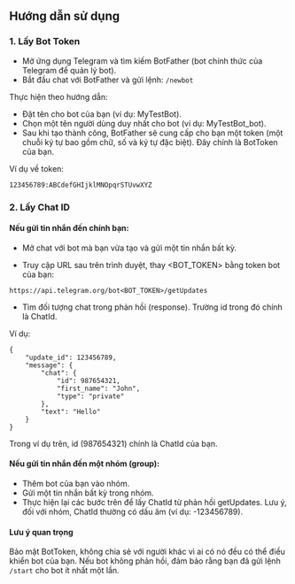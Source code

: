 ## Hướng dẫn sử dụng

### 1. Lấy Bot Token
- Mở ứng dụng Telegram và tìm kiếm BotFather (bot chính thức của Telegram để quản lý bot).
- Bắt đầu chat với BotFather và gửi lệnh: 
`/newbot`

Thực hiện theo hướng dẫn:
- Đặt tên cho bot của bạn (ví dụ: MyTestBot).
- Chọn một tên người dùng duy nhất cho bot (ví dụ: MyTestBot_bot).
- Sau khi tạo thành công, BotFather sẽ cung cấp cho bạn một token (một chuỗi ký tự bao gồm chữ, số và ký tự đặc biệt). Đây chính là BotToken của bạn.

Ví dụ về token:

```
123456789:ABCdefGHIjklMNOpqrSTUvwXYZ
```


### 2. Lấy Chat ID
#### Nếu gửi tin nhắn đến chính bạn:

- Mở chat với bot mà bạn vừa tạo và gửi một tin nhắn bất kỳ.

- Truy cập URL sau trên trình duyệt, thay <BOT_TOKEN> bằng token bot của bạn:


`https://api.telegram.org/bot<BOT_TOKEN>/getUpdates`

- Tìm đối tượng chat trong phản hồi (response). Trường id trong đó chính là ChatId.

Ví dụ:

```
{
    "update_id": 123456789,
    "message": {
        "chat": {
            "id": 987654321,
            "first_name": "John",
            "type": "private"
        },
        "text": "Hello"
    }
}
```
Trong ví dụ trên, id (987654321) chính là ChatId của bạn.

#### Nếu gửi tin nhắn đến một nhóm (group):

- Thêm bot của bạn vào nhóm.
- Gửi một tin nhắn bất kỳ trong nhóm.
- Thực hiện lại các bước trên để lấy ChatId từ phản hồi getUpdates. Lưu ý, đối với nhóm, ChatId thường có dấu âm (ví dụ: -123456789).

#### Lưu ý quan trọng

Bảo mật BotToken, không chia sẻ với người khác vì ai có nó đều có thể điều khiển bot của bạn.
Nếu bot không phản hồi, đảm bảo rằng bạn đã gửi lệnh `/start` cho bot ít nhất một lần.